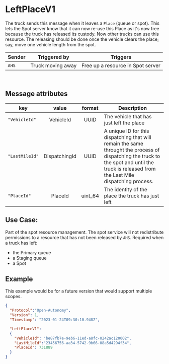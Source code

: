 # LeftPlaceV1
The truck sends this message when it leaves a `Place` (queue or spot).  This lets the Spot server know that it can now re-use this Place as it's now free because the truck has released its custody.  Now other trucks can use this resource.  The releasing should be done once the vehicle clears the place; say, move one vehicle length from the spot.


|Sender| Triggered by | Triggers|
|---|---|---|
| `AHS`| Truck moving away | Free up a resource in Spot server |

<br>

## Message attributes

|key |value |format | Description|
|---|:---:|:---:|---|
|`"VehicleId"`| VehicleId | UUID| The vehicle that has just left the place|
|`"LastMileId"` | DispatchingId | UUID | A unique ID for this dispatching that will remain the same throught the process of dispatching the truck to the spot and until the truck is released from the Last Mile dispatching process.|
|`"PlaceId"`| PlaceId |uint_64| The identity of the place the truck has just left |


## Use Case:
Part of the spot resource management.  The spot service will not redistribute permissions to a resource that has not been released by `AHS`. Required when a truck has left:
- the Primary queue
- a Staging queue
- a Spot

## Example
This example would be for a future version that would support multiple scopes.
```json
{
  "Protocol":"Open-Autonomy",
  "Version": 1,
  "Timestamp": "2023-01-24T09:30:10.948Z",

  "LeftPlaceV1":
  {
    "VehicleId": "be87fb7e-9eb6-11ed-a8fc-0242ac120002",
    "LastMileId":"23456756-aa34-5742-9b66-08a5d4294f34",
    "PlaceId": 731889
  }
}
```
